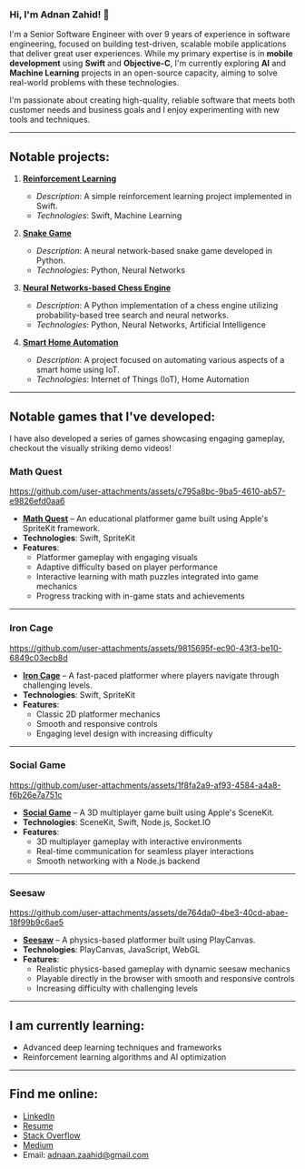 ### Hi, I'm Adnan Zahid! 👋

I'm a Senior Software Engineer with over 9 years of experience in software engineering, focused on building test-driven, scalable mobile applications that deliver great user experiences. While my primary expertise is in **mobile development** using **Swift** and **Objective-C**, I'm currently exploring **AI** and **Machine Learning** projects in an open-source capacity, aiming to solve real-world problems with these technologies.

I'm passionate about creating high-quality, reliable software that meets both customer needs and business goals and I enjoy experimenting with new tools and techniques.

---

## Notable projects:

1. **[Reinforcement Learning](https://github.com/AdnanZahid/ReinforcementLearning)**
   - *Description*: A simple reinforcement learning project implemented in Swift.
   - *Technologies*: Swift, Machine Learning

2. **[Snake Game](https://github.com/AdnanZahid/SnakeGame)**
   - *Description*: A neural network-based snake game developed in Python.
   - *Technologies*: Python, Neural Networks

3. **[Neural Networks-based Chess Engine](https://github.com/AdnanZahid/Chess_Neural_Networks)**
   - *Description*: A Python implementation of a chess engine utilizing probability-based tree search and neural networks.
   - *Technologies*: Python, Neural Networks, Artificial Intelligence

4. **[Smart Home Automation](https://github.com/AdnanZahid/smart-home-automation)**
   - *Description*: A project focused on automating various aspects of a smart home using IoT.
   - *Technologies*: Internet of Things (IoT), Home Automation

---

## Notable games that I've developed:

I have also developed a series of games showcasing engaging gameplay, checkout the visually striking demo videos!

### Math Quest

https://github.com/user-attachments/assets/c795a8bc-9ba5-4610-ab57-e9826efd0aa6

- **[Math Quest](https://github.com/AdnanZahid/Math-Quest-iOS)** – An educational platformer game built using Apple's SpriteKit framework.
- **Technologies**: Swift, SpriteKit  
- **Features**:
  - Platformer gameplay with engaging visuals
  - Adaptive difficulty based on player performance
  - Interactive learning with math puzzles integrated into game mechanics
  - Progress tracking with in-game stats and achievements  

---

### Iron Cage

https://github.com/user-attachments/assets/9815695f-ec90-43f3-be10-6849c03ecb8d

- **[Iron Cage](https://github.com/AdnanZahid/Iron-cage)** – A fast-paced platformer where players navigate through challenging levels.
- **Technologies**: Swift, SpriteKit  
- **Features**:
  - Classic 2D platformer mechanics
  - Smooth and responsive controls
  - Engaging level design with increasing difficulty  

---

### Social Game

https://github.com/user-attachments/assets/1f8fa2a9-af93-4584-a4a8-f6b26e7a751c

- **[Social Game](https://github.com/AdnanZahid/Social-game)** – A 3D multiplayer game built using Apple's SceneKit.
- **Technologies**: SceneKit, Swift, Node.js, Socket.IO  
- **Features**:
  - 3D multiplayer gameplay with interactive environments
  - Real-time communication for seamless player interactions
  - Smooth networking with a Node.js backend  

---

### Seesaw

https://github.com/user-attachments/assets/de764da0-4be3-40cd-abae-18f99b9c6ae5

- **[Seesaw](https://github.com/AdnanZahid/Seesaw)** – A physics-based platformer built using PlayCanvas.
- **Technologies**: PlayCanvas, JavaScript, WebGL  
- **Features**:
  - Realistic physics-based gameplay with dynamic seesaw mechanics
  - Playable directly in the browser with smooth and responsive controls
  - Increasing difficulty with challenging levels  

---

## I am currently learning:
- Advanced deep learning techniques and frameworks
- Reinforcement learning algorithms and AI optimization

---

## Find me online:
- [LinkedIn](https://www.linkedin.com/in/adnan-zahid-69891253)
- [Resume](https://github.com/AdnanZahid/AdnanZahid/raw/refs/heads/main/Resume%20(Senior%20Software%20Engineer).pdf)
- [Stack Overflow](https://stackoverflow.com/users/1536476/adnan-zahid)
- [Medium](https://medium.com/@adnaan.zaahid)
- Email: adnaan.zaahid@gmail.com
